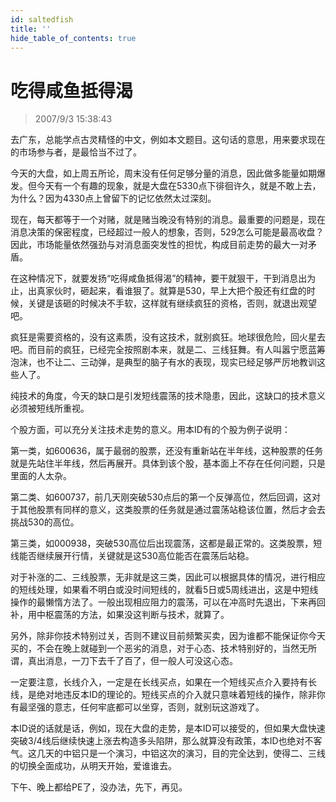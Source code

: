 ```yaml
---
id: saltedfish 
title: ''
hide_table_of_contents: true
---
```


# 吃得咸鱼抵得渴

> 2007/9/3 15:38:43

<div style={{color: '#FF0000', fontWeight: '500'}}>

去广东，总能学点古灵精怪的中文，例如本文题目。这句话的意思，用来要求现在的市场参与者，是最恰当不过了。
 
今天的大盘，如上周五所论，周末没有任何足够分量的消息，因此做多能量如期爆发。但今天有一个有趣的现象，就是大盘在5330点下徘徊许久，就是不敢上去，为什么？因为4330点上曾留下的记忆依然太过深刻。
 
现在，每天都等于一个对赌，就是赌当晚没有特别的消息。最重要的问题是，现在消息决策的保密程度，已经超过一般人的想象，否则，529怎么可能是最高收盘？因此，市场能量依然强劲与对消息面突发性的担忧，构成目前走势的最大一对矛盾。
 
在这种情况下，就要发扬“吃得咸鱼抵得渴”的精神，要干就狠干，干到消息出为止，出真家伙时，砸起来，看谁狠了。就算是530，早上大把个股还有红盘的时候，关键是该砸的时候决不手软，这样就有继续疯狂的资格，否则，就退出观望吧。
 
疯狂是需要资格的，没有这素质，没有这技术，就别疯狂。地球很危险，回火星去吧。而目前的疯狂，已经完全按照剧本来，就是二、三线狂舞。有人叫嚣宁愿蓝筹泡沫，也不让二、三动弹，是典型的脑子有水的表现，现实已经足够严厉地教训这些人了。
 
纯技术的角度，今天的缺口是引发短线震荡的技术隐患，因此，这缺口的技术意义必须被短线所重视。
 
个股方面，可以充分关注技术走势的意义。用本ID有的个股为例子说明：
 
第一类，如600636，属于最弱的股票，还没有重新站在半年线，这种股票的任务就是先站住半年线，然后再展开。具体到该个股，基本面上不存在任何问题，只是里面的人太杂。
 
第二类、如600737，前几天刚突破530点后的第一个反弹高位，然后回调，这对于其他股票有同样的意义，这类股票的任务就是通过震荡站稳该位置，然后才会去挑战530的高位。
 
第三类，如000938，突破530高位后出现震荡，这都是最正常的。这类股票，短线能否继续展开行情，关键就是这530高位能否在震荡后站稳。
 
对于补涨的二、三线股票，无非就是这三类，因此可以根据具体的情况，进行相应的短线处理，如果看不明白或没时间短线的，就看5日或5周线进出，这是中短线操作的最懒惰方法了。一般出现相应阻力的震荡，可以在冲高时先退出，下来再回补，用中枢震荡的方法，如果没这判断与技术，就算了。
 
另外，除非你技术特别过关，否则不建议目前频繁买卖，因为谁都不能保证你今天买的，不会在晚上就碰到一个恶劣的消息，对于心态、技术特别好的，当然无所谓，真出消息，一刀下去千了百了，但一般人可没这心态。
 
一定要注意，长线介入，一定是在长线买点，如果在一个短线买点介入要持有长线，是绝对地违反本ID的理论的。短线买点的介入就只意味着短线的操作，除非你有最坚强的意志，任何牢底都可以坐穿，否则，就别玩这游戏了。
 
本ID说的话就是话，例如，现在大盘的走势，是本ID可以接受的，但如果大盘快速突破3/4线后继续快速上涨去构造多头陷阱，那么就算没有政策，本ID也绝对不客气。这几天的中铝只是一个演习，中铝这次的演习，目的完全达到，使得二、三线的切换全面成功，从明天开始，爱谁谁去。
 
下午、晚上都给PE了，没办法，先下，再见。

</div>